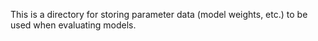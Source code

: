 This is a directory for storing parameter data (model weights, etc.) to be used when evaluating models.

